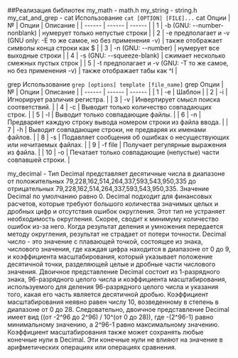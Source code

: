 ##Реализация библиотек
my_math - math.h
my_string - string.h
my_cat_and_grep - 
  cat Использование
  `cat [OPTION] [FILE]...` 
  cat Опции
  | № | Опции | Описание |
  | ------ | ------ | ------ |
  | 1 | -b (GNU: --number-nonblank) | нумерует только непустые строки |
  | 2 | -e предполагает и -v (GNU only: -E то же самое, но без применения -v) | также отображает символы конца строки как $  |
  | 3 | -n (GNU: --number) | нумерует все выходные строки |
  | 4 | -s (GNU: --squeeze-blank) | сжимает несколько смежных пустых строк |
  | 5 | -t предполагает и -v (GNU: -T то же самое, но без применения -v) | также отображает табы как ^I |
  
  grep Использование
  `grep [options] template [file_name]`
  grep Опции
  | № | Опции | Описание |
  | ------ | ------ | ------ |
  | 1 | -e | Шаблон |
  | 2 | -i | Игнорирует различия регистра.  |
  | 3 | -v | Инвертирует смысл поиска соответствий. |
  | 4 | -c | Выводит только количество совпадающих строк. |
  | 5 | -l | Выводит только совпадающие файлы.  |
  | 6 | -n | Предваряет каждую строку вывода номером строки из файла ввода. |
  | 7 | -h | Выводит совпадающие строки, не предваряя их именами файлов. |
  | 8 | -s | Подавляет сообщения об ошибках о несуществующих или нечитаемых файлах. |
  | 9 | -f file | Получает регулярные выражения из файла. |
  | 10 | -o | Печатает только совпадающие (непустые) части совпавшей строки. |
  
my_decimal - Тип Decimal представляет десятичные числа в диапазоне от положительных 79,228,162,514,264,337,593,543,950,335 до отрицательных 79,228,162,514,264,337,593,543,950,335. Значение Decimal по умолчанию равно 0. Decimal подходит для финансовых расчетов, которые требуют большого количества значимых целых и дробных цифр и отсутствия ошибок округления. Этот тип не устраняет необходимость округления. Скорее, сводит к минимуму количество ошибок из-за него.
Когда результат деления и умножения передается методу округления, результат не страдает от потери точности.
Decimal число - это значение с плавающей точкой, состоящее из знака, числового значения, где каждая цифра находится в диапазоне от 0 до 9, и коэффициента масштабирования, который указывает положение десятичной точки, разделяющей целые и дробные части числового значения.
Двоичное представление Decimal состоит из 1-разрядного знака, 96-разрядного целого числа и коэффициента масштабирования, используемого для деления 96-разрядного целого числа и указания того, какая его часть является десятичной дробью. Коэффициент масштабирования неявно равен числу 10, возведенному в степень в диапазоне от 0 до 28. Следовательно, двоичное представление Decimal имеет вид ((от -2^96 до 2^96) / 10^(от 0 до 28)), где -(2^96-1) равно минимальному значению, а 2^96-1 равно максимальному значению.
Коэффициент масштабирования также может сохранять любые конечные нули в Decimal. Эти конечные нули не влияют на значение в арифметических операциях или операциях сравнения.
